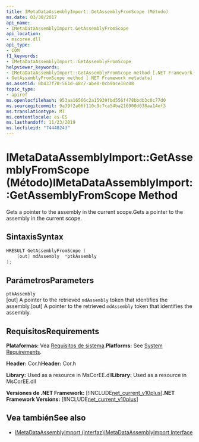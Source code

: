 ```yaml
---
title: IMetaDataAssemblyImport::GetAssemblyFromScope (Método)
ms.date: 03/30/2017
api_name:
- IMetaDataAssemblyImport.GetAssemblyFromScope
api_location:
- mscoree.dll
api_type:
- COM
f1_keywords:
- IMetaDataAssemblyImport::GetAssemblyFromScope
helpviewer_keywords:
- IMetaDataAssemblyImport::GetAssemblyFromScope method [.NET Framework metadata]
- GetAssemblyFromScope method [.NET Framework metadata]
ms.assetid: 0b437f70-561d-48c7-abe0-0cb9ace10c08
topic_type:
- apiref
ms.openlocfilehash: 953aa16566c2a15939fbd556f478bbdb3c0c77d0
ms.sourcegitcommit: 9a39f2a06f110c9c7ca54ba216900d038aa14ef3
ms.translationtype: MT
ms.contentlocale: es-ES
ms.lasthandoff: 11/23/2019
ms.locfileid: "74448243"
---
```

# <a name="imetadataassemblyimportgetassemblyfromscope-method"></a><span data-ttu-id="43c3e-102">IMetaDataAssemblyImport::GetAssemblyFromScope (Método)</span><span class="sxs-lookup"><span data-stu-id="43c3e-102">IMetaDataAssemblyImport::GetAssemblyFromScope Method</span></span>
<span data-ttu-id="43c3e-103">Gets a pointer to the assembly in the current scope.</span><span class="sxs-lookup"><span data-stu-id="43c3e-103">Gets a pointer to the assembly in the current scope.</span></span>  
  
## <a name="syntax"></a><span data-ttu-id="43c3e-104">Sintaxis</span><span class="sxs-lookup"><span data-stu-id="43c3e-104">Syntax</span></span>  
  
```cpp  
HRESULT GetAssemblyFromScope (  
    [out] mdAssembly  *ptkAssembly  
);  
```  
  
## <a name="parameters"></a><span data-ttu-id="43c3e-105">Parámetros</span><span class="sxs-lookup"><span data-stu-id="43c3e-105">Parameters</span></span>  
 `ptkAssembly`  
 <span data-ttu-id="43c3e-106">[out] A pointer to the retrieved `mdAssembly` token that identifies the assembly.</span><span class="sxs-lookup"><span data-stu-id="43c3e-106">[out] A pointer to the retrieved `mdAssembly` token that identifies the assembly.</span></span>  
  
## <a name="requirements"></a><span data-ttu-id="43c3e-107">Requisitos</span><span class="sxs-lookup"><span data-stu-id="43c3e-107">Requirements</span></span>  
 <span data-ttu-id="43c3e-108">**Plataformas:** Vea [Requisitos de sistema](../../../../docs/framework/get-started/system-requirements.md).</span><span class="sxs-lookup"><span data-stu-id="43c3e-108">**Platforms:** See [System Requirements](../../../../docs/framework/get-started/system-requirements.md).</span></span>  
  
 <span data-ttu-id="43c3e-109">**Header:** Cor.h</span><span class="sxs-lookup"><span data-stu-id="43c3e-109">**Header:** Cor.h</span></span>  
  
 <span data-ttu-id="43c3e-110">**Library:** Used as a resource in MsCorEE.dll</span><span class="sxs-lookup"><span data-stu-id="43c3e-110">**Library:** Used as a resource in MsCorEE.dll</span></span>  
  
 <span data-ttu-id="43c3e-111">**Versiones de .NET Framework:** [!INCLUDE[net_current_v10plus](../../../../includes/net-current-v10plus-md.md)]</span><span class="sxs-lookup"><span data-stu-id="43c3e-111">**.NET Framework Versions:** [!INCLUDE[net_current_v10plus](../../../../includes/net-current-v10plus-md.md)]</span></span>  
  
## <a name="see-also"></a><span data-ttu-id="43c3e-112">Vea también</span><span class="sxs-lookup"><span data-stu-id="43c3e-112">See also</span></span>

- [<span data-ttu-id="43c3e-113">IMetaDataAssemblyImport (interfaz)</span><span class="sxs-lookup"><span data-stu-id="43c3e-113">IMetaDataAssemblyImport Interface</span></span>](../../../../docs/framework/unmanaged-api/metadata/imetadataassemblyimport-interface.md)
